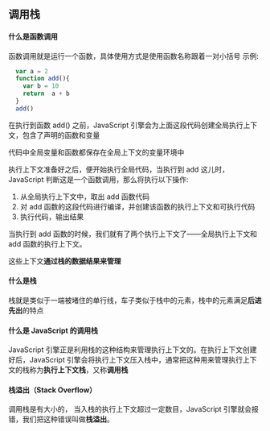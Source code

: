 ## 调用栈

#### 什么是函数调用
函数调用就是运行一个函数，具体使用方式是使用函数名称跟着一对小括号
示例:
```js
  var a = 2
  function add(){
    var b = 10
    return  a + b
  }
  add()
```

在执行到函数 add() 之前，JavaScript 引擎会为上面这段代码创建全局执行上下文，包含了声明的函数和变量

代码中全局变量和函数都保存在全局上下文的变量环境中

执行上下文准备好之后，便开始执行全局代码，当执行到 add 这儿时，JavaScript 判断这是一个函数调用，那么将执行以下操作:
  1. 从全局执行上下文中，取出 add 函数代码
  2. 对 add 函数的这段代码进行编译，并创建该函数的执行上下文和可执行代码
  3. 执行代码，输出结果

  当执行到 add 函数的时候，我们就有了两个执行上下文了——全局执行上下文和add 函数的执行上下文。

  这些上下文**通过栈的数据结果来管理**

#### 什么是栈

栈就是类似于一端被堵住的单行线，车子类似于栈中的元素，栈中的元素满足**后进先出**的特点


#### 什么是 JavaScript 的调用栈

JavaScript 引擎正是利用栈的这种结构来管理执行上下文的。在执行上下文创建好后，JavaScript 引擎会将执行上下文压入栈中，通常把这种用来管理执行上下文的栈称为**执行上下文栈**，又称**调用栈**


#### 栈溢出（Stack Overflow）
调用栈是有大小的， 当入栈的执行上下文超过一定数目，JavaScript 引擎就会报错，我们把这种错误叫做**栈溢出**。
